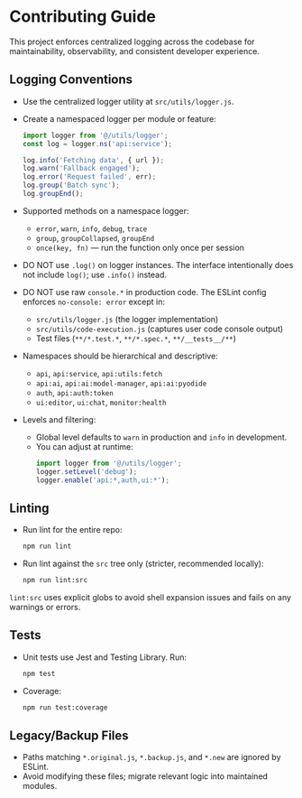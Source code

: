 # Contributing Guide

This project enforces centralized logging across the codebase for maintainability, observability, and consistent developer experience.

## Logging Conventions

- Use the centralized logger utility at `src/utils/logger.js`.
- Create a namespaced logger per module or feature:
  
  ```js
  import logger from '@/utils/logger';
  const log = logger.ns('api:service');
  
  log.info('Fetching data', { url });
  log.warn('Fallback engaged');
  log.error('Request failed', err);
  log.group('Batch sync');
  log.groupEnd();
  ```

- Supported methods on a namespace logger:
  - `error`, `warn`, `info`, `debug`, `trace`
  - `group`, `groupCollapsed`, `groupEnd`
  - `once(key, fn)` — run the function only once per session

- DO NOT use `.log()` on logger instances. The interface intentionally does not include `log()`; use `.info()` instead.
- DO NOT use raw `console.*` in production code. The ESLint config enforces `no-console: error` except in:
  - `src/utils/logger.js` (the logger implementation)
  - `src/utils/code-execution.js` (captures user code console output)
  - Test files (`**/*.test.*`, `**/*.spec.*`, `**/__tests__/**`)

- Namespaces should be hierarchical and descriptive:
  - `api`, `api:service`, `api:utils:fetch`
  - `api:ai`, `api:ai:model-manager`, `api:ai:pyodide`
  - `auth`, `api:auth:token`
  - `ui:editor`, `ui:chat`, `monitor:health`

- Levels and filtering:
  - Global level defaults to `warn` in production and `info` in development.
  - You can adjust at runtime:
    ```js
    import logger from '@/utils/logger';
    logger.setLevel('debug');
    logger.enable('api:*,auth,ui:*');
    ```

## Linting

- Run lint for the entire repo:
  ```bash
  npm run lint
  ```
- Run lint against the `src` tree only (stricter, recommended locally):
  ```bash
  npm run lint:src
  ```

`lint:src` uses explicit globs to avoid shell expansion issues and fails on any warnings or errors.

## Tests

- Unit tests use Jest and Testing Library. Run:
  ```bash
  npm test
  ```
- Coverage:
  ```bash
  npm run test:coverage
  ```

## Legacy/Backup Files

- Paths matching `*.original.js`, `*.backup.js`, and `*.new` are ignored by ESLint.
- Avoid modifying these files; migrate relevant logic into maintained modules.
